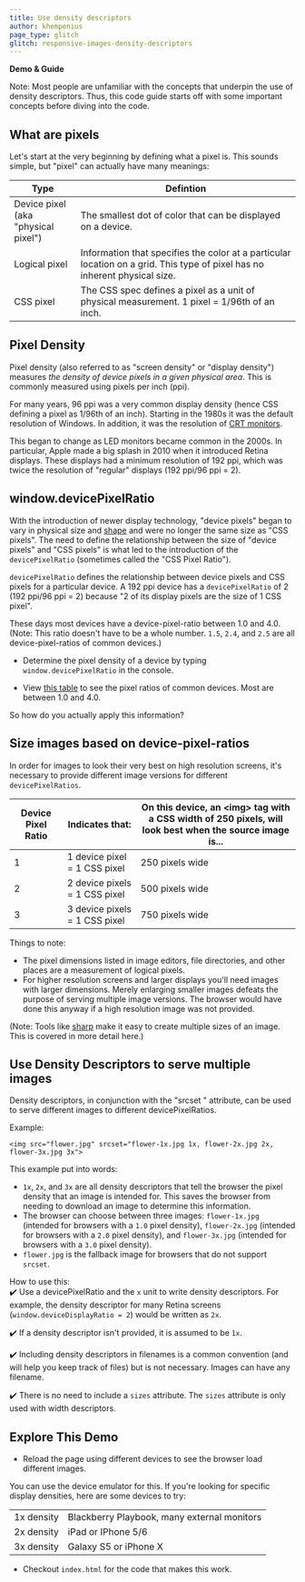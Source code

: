 ```yaml
---
title: Use density descriptors
author: khempenius
page_type: glitch
glitch: responsive-images-density-descriptors
---
```


**Demo & Guide**

Note: Most people are unfamiliar with the concepts that underpin the use of
density descriptors. Thus, this code guide starts off with some important
concepts before diving into the code.

## What are pixels

Let's start at the very beginning by defining what a pixel is. This sounds
simple, but "pixel" can actually have many meanings:

<table>
<thead>
<th>Type</th>
<th>Defintion</th>
</head>
<tbody>
<tr>
<td>Device pixel <br>
(aka "physical pixel")</td>
<td>The smallest dot of color that can be displayed on a device.</td>
</tr>
<tr>
<td>Logical pixel</td>
<td>Information that specifies the color at a particular location on a grid.
This type of pixel has no inherent physical size.</td>
</tr>
<tr>
<td>CSS pixel</td>
<td>The CSS spec defines a pixel as a unit of physical measurement. 1 pixel =
1/96th of an inch.</td>
</tr>
</tbody>
</table>

## Pixel Density

Pixel density (also referred to as "screen density" or "display density")
measures _the density of device pixels in a given physical area_. This is
commonly measured using pixels per inch (ppi).

For many years, 96 ppi was a very common display density (hence CSS defining a
pixel as 1/96th of an inch). Starting in the 1980s it was the default resolution
of Windows. In addition, it was the resolution of [CRT
monitors](https://en.wikipedia.org/wiki/Cathode_ray_tube).

This began to change as LED monitors became common in the 2000s. In particular,
Apple made a big splash in 2010 when it introduced Retina displays. These
displays had a minimum resolution of 192 ppi, which was twice the resolution of
"regular" displays (192 ppi/96 ppi = 2).

## window.devicePixelRatio

With the introduction of newer display technology, "device pixels" began to vary
in physical size and [shape](https://en.wikipedia.org/wiki/Pixel_aspect_ratio)
and were no longer the same size as "CSS pixels". The need to define the
relationship between the size of "device pixels" and "CSS pixels" is what led to
the introduction of the `devicePixelRatio` (sometimes called the "CSS Pixel
Ratio").

`devicePixelRatio` defines the relationship between device pixels and CSS pixels
for a particular device. A 192 ppi device has a `devicePixelRatio` of 2 (192
ppi/96 ppi = 2) because "2 of its display pixels are the size of 1 CSS pixel".

These days most devices have a device-pixel-ratio between 1.0 and 4.0. (Note:
This ratio doesn't have to be a whole number. `1.5`, `2.4`, and `2.5` are all
device-pixel-ratios of common devices.)

- Determine the pixel density of a device by typing `window.devicePixelRatio`
in the console.

- View [this table](https://www.mydevice.io/#tab1) to see the pixel ratios of
common devices. Most are between 1.0 and 4.0.

So how do you actually apply this information?

## Size images based on device-pixel-ratios

In order for images to look their very best on high resolution screens, it's
necessary to provide different image versions for different `devicePixelRatios`.

<table>
<thead>
<tr>
<th>Device Pixel Ratio</th>
<th>Indicates that:</th>
<th>On this device, an &lt;img&gt; tag with a CSS width of 250 pixels,
will look best when the source image is...</th>
</tr>
</thead>
<tbody>
<tr>
<td>1</td>
<td>1 device pixel = 1 CSS pixel</td>
<td>250 pixels wide</td>
</tr>
<tr>
<td>2</td>
<td>2 device pixels = 1 CSS pixel</td>
<td>500 pixels wide</td>
</tr>
<tr>
<td>3</td>
<td>3 device pixels = 1 CSS pixel</td>
<td>750 pixels wide</td>
</tr>
</tbody>
</table>

Things to note:

+  The pixel dimensions listed in image editors, file directories, and
    other places are a measurement of logical pixels.
+  For higher resolution screens and larger displays you'll need images with
    larger dimensions. Merely enlarging smaller images defeats the purpose of
    serving multiple image versions. The browser would have done this anyway if
    a high resolution image was not provided.

(Note: Tools like [sharp](https://www.npmjs.com/package/sharp) make it easy to
create multiple sizes of an image. This is covered in more detail here.)

## Use Density Descriptors to serve multiple images

Density descriptors, in conjunction with the "srcset " attribute, can be used to
serve different images to different devicePixelRatios.

Example:

`<img src="flower.jpg"
     srcset="flower-1x.jpg 1x, flower-2x.jpg 2x, flower-3x.jpg 3x">`

This example put into words:

-  `1x`, `2x`, and `3x` are all density descriptors that tell the browser
    the pixel density that an image is intended for. This saves the browser
    from needing to download an image to determine this information.
-  The browser can choose between three images: `flower-1x.jpg` (intended
    for browsers with a `1.0` pixel density), `flower-2x.jpg` (intended for
    browsers with a `2.0` pixel density), and `flower-3x.jpg` (intended for
    browsers with a `3.0` pixel density).
-  `flower.jpg` is the fallback image for browsers that do not support
    `srcset`.

How to use this:  
✔️ Use a devicePixelRatio and the `x` unit to write density descriptors. For
example, the density descriptor for many Retina screens
(`window.deviceDisplayRatio = 2`) would be written as `2x`.

✔️ If a density descriptor isn't provided, it is assumed to be `1x`.

✔️ Including density descriptors in filenames is a common convention (and will
help you keep track of files) but is not necessary. Images can have any
filename.

✔️ There is no need to include a `sizes` attribute. The `sizes` attribute is only
used with width descriptors.

## Explore This Demo

- Reload the page using different devices to see the browser load different images.

You can use the device emulator for this. If you're looking for specific display densities, here are some devices to try:

<table>
<tbody>
<tr>
<td>1x density</td>
<td>Blackberry Playbook, many external monitors</td>
</tr>
<tr>
<td>2x density</td>
<td> iPad or IPhone 5/6</td>
</tr>
<tr>
<td>3x density</td>
<td>Galaxy S5 or iPhone X</td>
</tr>
</tbody>
</table>

- Checkout `index.html` for the code that makes this work.
